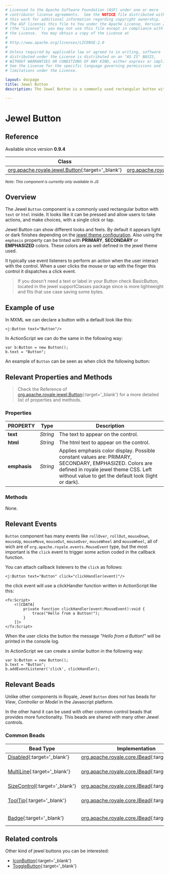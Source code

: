 ```yaml
---
# Licensed to the Apache Software Foundation (ASF) under one or more
# contributor license agreements.  See the NOTICE file distributed with
# this work for additional information regarding copyright ownership.
# The ASF licenses this file to You under the Apache License, Version 2.0
# (the "License"); you may not use this file except in compliance with
# the License.  You may obtain a copy of the License at
# 
# http://www.apache.org/licenses/LICENSE-2.0
# 
# Unless required by applicable law or agreed to in writing, software
# distributed under the License is distributed on an "AS IS" BASIS,
# WITHOUT WARRANTIES OR CONDITIONS OF ANY KIND, either express or implied.
# See the License for the specific language governing permissions and
# limitations under the License.

layout: docpage
title: Jewel Button
description: The Jewel Button is a commonly used rectangular button with text inside. It looks like it can be pressed and allow users to take actions, and make choices, with a single click or tap.

---
```


# Jewel Button


## Reference

Available since version __0.9.4__

| Class                 	    | Extends                           |
|------------------------------	|----------------------------------	|
| [org.apache.royale.jewel.Button](https://royale.apache.org/asdoc/index.html#!org.apache.royale.jewel/Button){:target='_blank'} | [org.apache.royale.jewel.supportClasses.button.BasicButton](https://royale.apache.org/asdoc/index.html#!org.apache.royale.jewel.supportClasses.button/BasicButton){:target='_blank'} |

<sup>_Note: This component is currently only available in JS_</sup>

## Overview

The Jewel `Button` component is a commonly used rectangular button with `text` or `html` inside. It looks like it can be pressed and allow users to take actions, and make choices, with a single click or tap.

Jewel Button can show different looks and feels. By default it appears light or dark finishes depending on the [jewel theme configuration](component-sets/jewel/jewel-theme-creation.html#theme-sass-file). Also using the `emphasis` property can be tinted with __PRIMARY__, __SECONDARY__ or __EMPHASIZED__ colors. These colors are as well defined in the jewel theme used.

It typically use event listeners to perform an action when the user interact with the control. When a user clicks the mouse or tap with the finger this control it dispatches a click event.

> If you doesn't need a text or label in your Button check BasicButton, located in the jewel supportClasses package since is more lightweight and fits that use case saving some bytes.

## Example of use

In MXML we can declare a button with a default look like this:

```mxml
<j:Button text="Button"/>
```

In ActionScript we can do the same in the following way: 

```as3
var b:Button = new Button();
b.text = "Button";
```

An example of `Button` can be seen as when click the following button:

<!--<iframe frameborder="no" border="0" marginwidth="0" marginheight="0" 
width="100%" height="300" 
src="assets/BE0002_Using_Jewel_Alert_Control/index.html"></iframe>-->

## Relevant Properties and Methods

> Check the Reference of [org.apache.royale.jewel.Button](https://royale.apache.org/asdoc/index.html#!org.apache.royale.jewel/Button){:target='_blank'} for a more detailed list of properties and methods.

### Properties

| PROPERTY 	    | Type   	| Description                                                                   |
|--------------	|----------	| -----------------------------------------------------------------------------	|
| __text__    	| _String_ 	| The text to appear on the control.                                            |
| __html__  	| _String_ 	| The html text to appear on the control.                                       |
| __emphasis__  | _String_  | Applies emphasis color display. Possible constant values are: PRIMARY, SECONDARY, EMPHASIZED. Colors are defined in royale jewel theme CSS. Left without value to get the default look (light or dark). 	|

### Methods

None.

## Relevant Events

`Button` component has many events like `rollOver`, `rollOut`, `mouseDown`, `mouseUp`, `mouseMove`, `mouseOut`, `mouseOver`, `mouseWheel` and `mouseWheel`, all of wich are of `org.apache.royale.events.MouseEvent` type, but the most important is the `click` event to trigger some action coded in the callback function.

You can attach callback listeners to the `click` as follows:

```mxml
<j:Button text="Button" click="clickHandler(event)"/>
```

the click event will use a clickHandler function written in ActionScript like this:

```mxml
<fx:Script>
    <![CDATA[      
        private function clickHandler(event:MouseEvent):void {
            trace("Hello from a Button!");
        }
    ]]>
</fx:Script>
```

When the user clicks the button the message _"Hello from a Button!"_ will be printed in the console log.

In ActionScript we can create a similar button in the following way: 

```as3
var b:Button = new Button();
b.text = "Button";
b.addEventListener('click', clickHandler);
```

## Relevant Beads

Unlike other components in Royale, Jewel `Button` does not has beads for _View_, _Controller_ or _Model_ in the Javascript platform.

In the other hand it can be used with other common control beads that provides more functionality. This beads are shared with many other Jewel controls.

### Common Beads

| Bead Type       	| Implementation                               	  | Description                                     |
|-----------------	|------------------------------------------------ |------------------------------------------------	|
| [Disabled](https://royale.apache.org/asdoc/index.html#!org.apache.royale.jewel.beads.controls/Disabled){:target='_blank'}      	| [org.apache.royale.core.IBead](https://royale.apache.org/asdoc/index.html#!org.apache.royale.core/IBead){:target='_blank'} | This bead used to disable a jewel control.	|
| [MultiLine](https://royale.apache.org/asdoc/index.html#!org.apache.royale.jewel.beads.controls/MultiLine){:target='_blank'}       	| [org.apache.royale.core.IBead](https://royale.apache.org/asdoc/index.html#!org.apache.royale.core/IBead){:target='_blank'} | The bead used with any [IClassSelectorListSupport](https://royale.apache.org/asdoc/index.html#!org.apache.royale.utils/IClassSelectorListSupport){:target='_blank'} control to allow more than one line. 	|
| [SizeControl](https://royale.apache.org/asdoc/index.html#!org.apache.royale.jewel.beads.controls/SizeControl){:target='_blank'} 	| [org.apache.royale.core.IBead](https://royale.apache.org/asdoc/index.html#!org.apache.royale.core/IBead){:target='_blank'} | The bead used to to size a jewel control.           	|
| [ToolTip](https://royale.apache.org/asdoc/index.html#!org.apache.royale.jewel.beads.controls/ToolTip){:target='_blank'}     	| [org.apache.royale.core.IBead](https://royale.apache.org/asdoc/index.html#!org.apache.royale.core/IBead){:target='_blank'} | The bead used to float a string over a control when the user hovers over it with a mouse |
| [Badge](https://royale.apache.org/asdoc/index.html#!org.apache.royale.jewel.beads.controls/Badge){:target='_blank'}     	| [org.apache.royale.core.IBead](https://royale.apache.org/asdoc/index.html#!org.apache.royale.core/IBead){:target='_blank'} | The bead used to provides a small status descriptors for a control       |

## Related controls

Other kind of jewel buttons you can be interested:

* [IconButton](https://royale.apache.org/asdoc/index.html#!org.apache.royale.jewel/IconButton){:target='_blank'}
* [ToggleButton](https://royale.apache.org/asdoc/index.html#!org.apache.royale.jewel/ToggleButton){:target='_blank'}